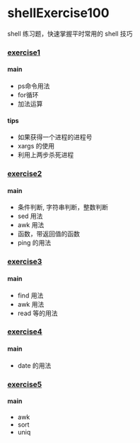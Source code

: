 # shellExercise100
shell 练习题，快速掌握平时常用的 shell 技巧

### [exercise1](https://github.com/immotal/shellExercise100/tree/master/exercise1)
#### main
- ps命令用法
- for循环
- 加法运算
#### tips
- 如果获得一个进程的进程号
- xargs 的使用
- 利用上两步杀死进程

### [exercise2](https://github.com/immotal/shellExercise100/tree/master/exercise2)
#### main
- 条件判断, 字符串判断，整数判断
- sed 用法
- awk 用法
- 函数，带返回值的函数
- ping 的用法

### [exercise3](https://github.com/immotal/shellExercise100/tree/master/exercise3)
#### main
- find 用法
- awk 用法
- read 等的用法

### [exercise4](https://github.com/immotal/shellExercise100/tree/master/exercise4)
#### main
- date 的用法

### [exercise5](https://github.com/immotal/shellExercise100/tree/master/exercise5)
#### main
- awk 
- sort
- uniq
